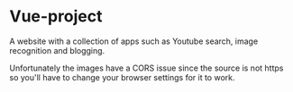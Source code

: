 # Vue-project
A website with a collection of apps such as Youtube search, image recognition and blogging.

Unfortunately the images have a CORS issue since the source is not https so you'll have to change your browser settings for it to work.
